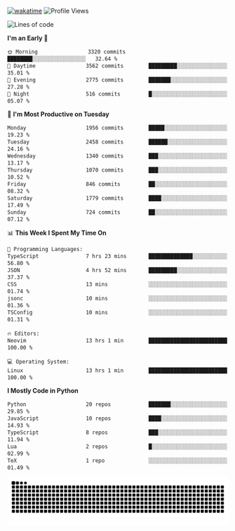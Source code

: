[![wakatime](https://wakatime.com/badge/user/b920b284-3cde-4cd4-b72e-f7f22d050b16.svg)](https://wakatime.com/@b920b284-3cde-4cd4-b72e-f7f22d050b16)
![Profile Views](http://img.shields.io/badge/Profile%20Views-4586-blue)
<!--START_SECTION:waka-->
![Lines of code](https://img.shields.io/badge/From%20Hello%20World%20I%27ve%20Written-9.1%20million%20lines%20of%20code-blue)

**I'm an Early 🐤** 

```text
🌞 Morning                3320 commits        ████████░░░░░░░░░░░░░░░░░   32.64 % 
🌆 Daytime                3562 commits        █████████░░░░░░░░░░░░░░░░   35.01 % 
🌃 Evening                2775 commits        ███████░░░░░░░░░░░░░░░░░░   27.28 % 
🌙 Night                  516 commits         █░░░░░░░░░░░░░░░░░░░░░░░░   05.07 % 
```
📅 **I'm Most Productive on Tuesday** 

```text
Monday                   1956 commits        █████░░░░░░░░░░░░░░░░░░░░   19.23 % 
Tuesday                  2458 commits        ██████░░░░░░░░░░░░░░░░░░░   24.16 % 
Wednesday                1340 commits        ███░░░░░░░░░░░░░░░░░░░░░░   13.17 % 
Thursday                 1070 commits        ███░░░░░░░░░░░░░░░░░░░░░░   10.52 % 
Friday                   846 commits         ██░░░░░░░░░░░░░░░░░░░░░░░   08.32 % 
Saturday                 1779 commits        ████░░░░░░░░░░░░░░░░░░░░░   17.49 % 
Sunday                   724 commits         ██░░░░░░░░░░░░░░░░░░░░░░░   07.12 % 
```


📊 **This Week I Spent My Time On** 

```text
💬 Programming Languages: 
TypeScript               7 hrs 23 mins       ██████████████░░░░░░░░░░░   56.80 % 
JSON                     4 hrs 52 mins       █████████░░░░░░░░░░░░░░░░   37.37 % 
CSS                      13 mins             ░░░░░░░░░░░░░░░░░░░░░░░░░   01.74 % 
jsonc                    10 mins             ░░░░░░░░░░░░░░░░░░░░░░░░░   01.36 % 
TSConfig                 10 mins             ░░░░░░░░░░░░░░░░░░░░░░░░░   01.31 % 

🔥 Editors: 
Neovim                   13 hrs 1 min        █████████████████████████   100.00 % 

💻 Operating System: 
Linux                    13 hrs 1 min        █████████████████████████   100.00 % 
```

**I Mostly Code in Python** 

```text
Python                   20 repos            ███████░░░░░░░░░░░░░░░░░░   29.85 % 
JavaScript               10 repos            ████░░░░░░░░░░░░░░░░░░░░░   14.93 % 
TypeScript               8 repos             ███░░░░░░░░░░░░░░░░░░░░░░   11.94 % 
Lua                      2 repos             █░░░░░░░░░░░░░░░░░░░░░░░░   02.99 % 
TeX                      1 repo              ░░░░░░░░░░░░░░░░░░░░░░░░░   01.49 % 
```




<!--END_SECTION:waka-->
![Snake animation](https://raw.githubusercontent.com/timmypidashev/timmypidashev/main/commits.svg)
